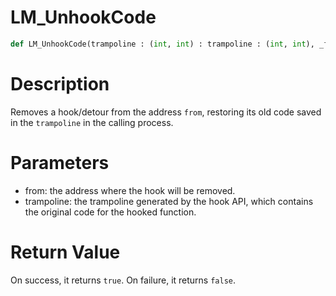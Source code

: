 # LM_UnhookCode

```python
def LM_UnhookCode(trampoline : (int, int) : trampoline : (int, int), _from : int : _from : int) -> Optional[None]:
```

# Description

Removes a hook/detour from the address `from`, restoring its old code saved in the `trampoline` in the calling process.

# Parameters

- from: the address where the hook will be removed.
- trampoline: the trampoline generated by the hook API, which contains the original code for the hooked function.

# Return Value

On success, it returns `true`. On failure, it returns `false`.

